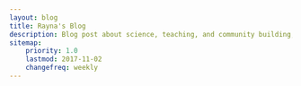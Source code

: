 ```yaml
---
layout: blog
title: Rayna's Blog
description: Blog post about science, teaching, and community building, travel, and more!
sitemap:
    priority: 1.0
    lastmod: 2017-11-02
    changefreq: weekly
---
```

